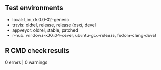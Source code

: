 ## Test environments

* local: Linux5.0.0-32-generic
* travis: oldrel, release, release (osx), devel
* appveyor: oldrel, stable, patched
* r-hub: windows-x86_64-devel, ubuntu-gcc-release, fedora-clang-devel

## R CMD check results
0 errors | 0 warnings
